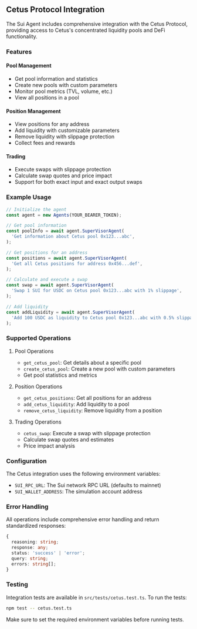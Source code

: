 ## Cetus Protocol Integration

The Sui Agent includes comprehensive integration with the Cetus Protocol, providing access to Cetus's concentrated liquidity pools and DeFi functionality.

### Features

#### Pool Management

- Get pool information and statistics
- Create new pools with custom parameters
- Monitor pool metrics (TVL, volume, etc.)
- View all positions in a pool

#### Position Management

- View positions for any address
- Add liquidity with customizable parameters
- Remove liquidity with slippage protection
- Collect fees and rewards

#### Trading

- Execute swaps with slippage protection
- Calculate swap quotes and price impact
- Support for both exact input and exact output swaps

### Example Usage

```typescript
// Initialize the agent
const agent = new Agents(YOUR_BEARER_TOKEN);

// Get pool information
const poolInfo = await agent.SuperVisorAgent(
  'Get information about Cetus pool 0x123...abc',
);

// Get positions for an address
const positions = await agent.SuperVisorAgent(
  'Get all Cetus positions for address 0x456...def',
);

// Calculate and execute a swap
const swap = await agent.SuperVisorAgent(
  'Swap 1 SUI for USDC on Cetus pool 0x123...abc with 1% slippage',
);

// Add liquidity
const addLiquidity = await agent.SuperVisorAgent(
  'Add 100 USDC as liquidity to Cetus pool 0x123...abc with 0.5% slippage',
);
```

### Supported Operations

1. Pool Operations

   - `get_cetus_pool`: Get details about a specific pool
   - `create_cetus_pool`: Create a new pool with custom parameters
   - Get pool statistics and metrics

2. Position Operations

   - `get_cetus_positions`: Get all positions for an address
   - `add_cetus_liquidity`: Add liquidity to a pool
   - `remove_cetus_liquidity`: Remove liquidity from a position

3. Trading Operations
   - `cetus_swap`: Execute a swap with slippage protection
   - Calculate swap quotes and estimates
   - Price impact analysis

### Configuration

The Cetus integration uses the following environment variables:

- `SUI_RPC_URL`: The Sui network RPC URL (defaults to mainnet)
- `SUI_WALLET_ADDRESS`: The simulation account address

### Error Handling

All operations include comprehensive error handling and return standardized responses:

```typescript
{
  reasoning: string;
  response: any;
  status: 'success' | 'error';
  query: string;
  errors: string[];
}
```

### Testing

Integration tests are available in `src/tests/cetus.test.ts`. To run the tests:

```bash
npm test -- cetus.test.ts
```

Make sure to set the required environment variables before running tests.
